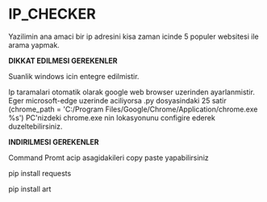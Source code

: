 # IP_CHECKER

Yazilimin ana amaci bir ip adresini kisa zaman icinde 5 populer websitesi ile arama yapmak.

**DIKKAT EDILMESI GEREKENLER**

Suanlik windows icin entegre edilmistir. 

Ip taramalari otomatik olarak google web browser uzerinden ayarlanmistir. Eger microsoft-edge uzerinde aciliyorsa .py dosyasindaki 25 satir (chrome_path = 'C:/Program Files/Google/Chrome/Application/chrome.exe %s') PC'nizdeki chrome.exe nin lokasyonunu configire ederek duzeltebilirsiniz. 

**INDIRILMESI GEREKENLER**

Command Promt acip asagidakileri copy paste yapabilirsiniz 

pip install requests

pip install art


